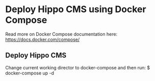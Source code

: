 Deploy Hippo CMS using Docker Compose
=====================================
Read more on Docker Compose documentation here: https://docs.docker.com/compose/

Deploy Hippo CMS
----------
Change current working director to docker-compose and then run:
$ docker-compose up -d
